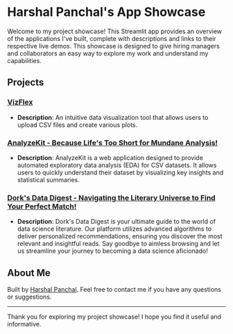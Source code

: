 # Harshal Panchal's App Showcase

Welcome to my project showcase! This Streamlit app provides an overview of the applications I've built, complete with descriptions and links to their respective live demos. This showcase is designed to give hiring managers and collaborators an easy way to explore my work and understand my capabilities.

## Projects

### [VizFlex](https://vizflex.streamlit.app/)
- **Description**: An intuitive data visualization tool that allows users to upload CSV files and create various plots.

### [AnalyzeKit - Because Life's Too Short for Mundane Analysis!](https://analyzekit.streamlit.app/)
- **Description**: AnalyzeKit is a web application designed to provide automated exploratory data analysis (EDA) for CSV datasets. It allows users to quickly understand their dataset by visualizing key insights and statistical summaries.

### [Dork's Data Digest - Navigating the Literary Universe to Find Your Perfect Match!](https://dorksdataaadigest.streamlit.app/)
- **Description**: Dork's Data Digest is your ultimate guide to the world of data science literature. Our platform utilizes advanced algorithms to deliver personalized recommendations, ensuring you discover the most relevant and insightful reads. Say goodbye to aimless browsing and let us streamline your journey to becoming a data science aficionado!

## About Me

Built by [Harshal Panchal](https://www.linkedin.com/in/harshal-panchal/). Feel free to contact me if you have any questions or suggestions.

---

Thank you for exploring my project showcase! I hope you find it useful and informative.
